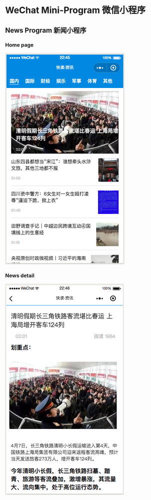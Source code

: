 # WeChat Mini-Program 微信小程序

## News Program 新闻小程序

### Home page
![News Program 新闻小程序](image/home.png)

### News detail
![News Program 新闻小程序](image/detail.png)
